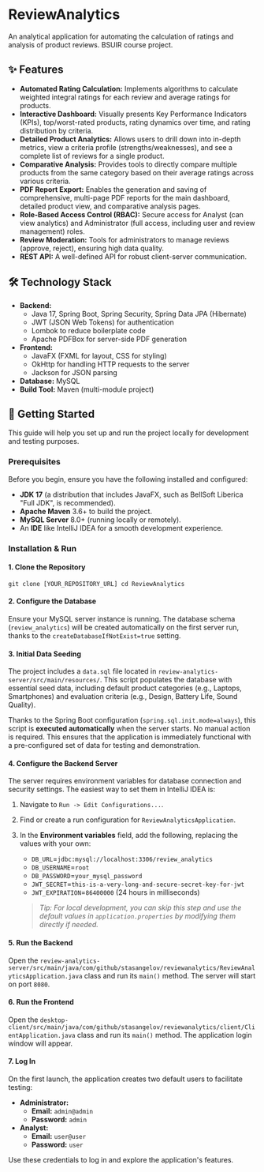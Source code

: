 # ReviewAnalytics

An analytical application for automating the calculation of ratings and analysis of product reviews. BSUIR course project.

## ✨ Features

- **Automated Rating Calculation:** Implements algorithms to calculate weighted integral ratings for each review and average ratings for products.
- **Interactive Dashboard:** Visually presents Key Performance Indicators (KPIs), top/worst-rated products, rating dynamics over time, and rating distribution by criteria.
- **Detailed Product Analytics:** Allows users to drill down into in-depth metrics, view a criteria profile (strengths/weaknesses), and see a complete list of reviews for a single product.
- **Comparative Analysis:** Provides tools to directly compare multiple products from the same category based on their average ratings across various criteria.
- **PDF Report Export:** Enables the generation and saving of comprehensive, multi-page PDF reports for the main dashboard, detailed product view, and comparative analysis pages.
- **Role-Based Access Control (RBAC):** Secure access for Analyst (can view analytics) and Administrator (full access, including user and review management) roles.
- **Review Moderation:** Tools for administrators to manage reviews (approve, reject), ensuring high data quality.
- **REST API:**  A well-defined API for robust client-server communication.

## 🛠️ Technology Stack

- **Backend:**
    - Java 17, Spring Boot, Spring Security, Spring Data JPA (Hibernate)
    - JWT (JSON Web Tokens) for authentication
    - Lombok to reduce boilerplate code
    - Apache PDFBox for server-side PDF generation
- **Frontend:**
    - JavaFX (FXML for layout, CSS for styling)
    - OkHttp for handling HTTP requests to the server
    - Jackson for JSON parsing
- **Database:** MySQL
- **Build Tool:** Maven (multi-module project)

## 🚀 Getting Started

This guide will help you set up and run the project locally for development and testing purposes.

### Prerequisites

Before you begin, ensure you have the following installed and configured:

- **JDK 17** (a distribution that includes JavaFX, such as BellSoft Liberica "Full JDK", is recommended).
- **Apache Maven** 3.6+ to build the project.
- **MySQL Server** 8.0+ (running locally or remotely).
- An **IDE** like IntelliJ IDEA for a smooth development experience.

### Installation & Run

#### 1. Clone the Repository
`git clone [YOUR_REPOSITORY_URL]
cd ReviewAnalytics`

#### 2. Configure the Database
Ensure your MySQL server instance is running. The database schema (`review_analytics`) will be created automatically on the first server run, thanks to the `createDatabaseIfNotExist=true` setting.

#### 3. Initial Data Seeding
The project includes a `data.sql` file located in `review-analytics-server/src/main/resources/`. This script populates the database with essential seed data, including default product categories (e.g., Laptops, Smartphones) and evaluation criteria (e.g., Design, Battery Life, Sound Quality).

Thanks to the Spring Boot configuration (`spring.sql.init.mode=always`), this script is **executed automatically** when the server starts. No manual action is required. This ensures that the application is immediately functional with a pre-configured set of data for testing and demonstration.

#### 4. Configure the Backend Server
The server requires environment variables for database connection and security settings. The easiest way to set them in IntelliJ IDEA is:

1.  Navigate to `Run -> Edit Configurations...`.
2.  Find or create a run configuration for `ReviewAnalyticsApplication`.
3.  In the **Environment variables** field, add the following, replacing the values with your own:
    - `DB_URL`=`jdbc:mysql://localhost:3306/review_analytics`
    - `DB_USERNAME`=`root`
    - `DB_PASSWORD`=`your_mysql_password`
    - `JWT_SECRET`=`this-is-a-very-long-and-secure-secret-key-for-jwt`
    - `JWT_EXPIRATION`=`86400000` (24 hours in milliseconds)

    > *Tip: For local development, you can skip this step and use the default values in `application.properties` by modifying them directly if needed.*

#### 5. Run the Backend
Open the `review-analytics-server/src/main/java/com/github/stasangelov/reviewanalytics/ReviewAnalyticsApplication.java` class and run its `main()` method.
The server will start on port `8080`.

#### 6. Run the Frontend
Open the `desktop-client/src/main/java/com/github/stasangelov/reviewanalytics/client/ClientApplication.java` class and run its `main()` method.
The application login window will appear.

#### 7. Log In
On the first launch, the application creates two default users to facilitate testing:

- **Administrator:**
    - **Email:** `admin@admin`
    - **Password:** `admin`
- **Analyst:**
    - **Email:** `user@user`
    - **Password:** `user`

Use these credentials to log in and explore the application's features.